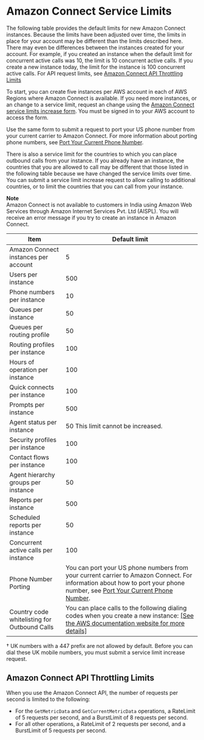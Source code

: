 # Amazon Connect Service Limits<a name="amazon-connect-service-limits"></a>

The following table provides the default limits for new Amazon Connect instances\. Because the limits have been adjusted over time, the limits in place for your account may be different than the limits described here\. There may even be differences between the instances created for your account\. For example, if you created an instance when the default limit for concurrent active calls was 10, the limit is 10 concurrent active calls\. If you create a new instance today, the limit for the instance is 100 concurrent active calls\. For API request limits, see [Amazon Connect API Throttling Limits](#connect-api-limits)

To start, you can create five instances per AWS account in each of AWS Regions where Amazon Connect is available\. If you need more instances, or an change to a service limit, request an change using the [Amazon Connect service limits increase form](https://console.aws.amazon.com/support/home#/case/create?issueType=service-limit-increase&limitType=service-code-connect)\. You must be signed in to your AWS account to access the form\.

Use the same form to submit a request to port your US phone number from your current carrier to Amazon Connect\. For more information about porting phone numbers, see [Port Your Current Phone Number](contact-center-phone-number.md#port-phone-number)\.

There is also a service limit for the countries to which you can place outbound calls from your instance\. If you already have an instance, the countries that you are allowed to call may be different that those listed in the following table because we have changed the service limits over time\. You can submit a service limit increase request to allow calling to additional countries, or to limit the countries that you can call from your instance\.

**Note**  
Amazon Connect is not available to customers in India using Amazon Web Services through Amazon Internet Services Pvt\. Ltd \(AISPL\)\. You will receive an error message if you try to create an instance in Amazon Connect\.


| Item | Default limit | 
| --- | --- | 
|  Amazon Connect instances per account  |  5  | 
|  Users per instance  |  500  | 
|  Phone numbers per instance  |  10  | 
|  Queues per instance  |  50  | 
|  Queues per routing profile  |  50  | 
|  Routing profiles per instance  |  100  | 
|  Hours of operation per instance  |  100  | 
|  Quick connects per instance  |  100  | 
|  Prompts per instance  |  500  | 
|  Agent status per instance  |  50 This limit cannot be increased\.  | 
|  Security profiles per instance  |  100  | 
|  Contact flows per instance  |  100  | 
|  Agent hierarchy groups per instance  |  50  | 
|  Reports per instance  |  500  | 
|  Scheduled reports per instance  |  50  | 
|  Concurrent active calls per instance  |  100  | 
| Phone Number Porting |  You can port your US phone numbers from your current carrier to Amazon Connect\. For information about how to port your phone number, see [Port Your Current Phone Number](contact-center-phone-number.md#port-phone-number)\.  | 
| Country code whitelisting for Outbound Calls | You can place calls to the following dialing codes when you create a new instance: [\[See the AWS documentation website for more details\]](http://docs.aws.amazon.com/connect/latest/adminguide/amazon-connect-service-limits.html)  | 

† UK numbers with a 447 prefix are not allowed by default\. Before you can dial these UK mobile numbers, you must submit a service limit increase request\.

## Amazon Connect API Throttling Limits<a name="connect-api-limits"></a>

When you use the Amazon Connect API, the number of requests per second is limited to the following:
+ For the `GetMetricData` and `GetCurrentMetricData` operations, a RateLimit of 5 requests per second, and a BurstLimit of 8 requests per second\.
+ For all other operations, a RateLimit of 2 requests per second, and a BurstLimit of 5 requests per second\.